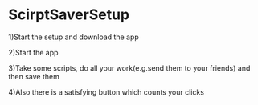 # ScirptSaverSetup


1)Start the setup and download the app



2)Start the app 






3)Take some scripts, do all your work(e.g.send them to your friends) and then save them 







4)Also there is a satisfying button which counts your clicks

